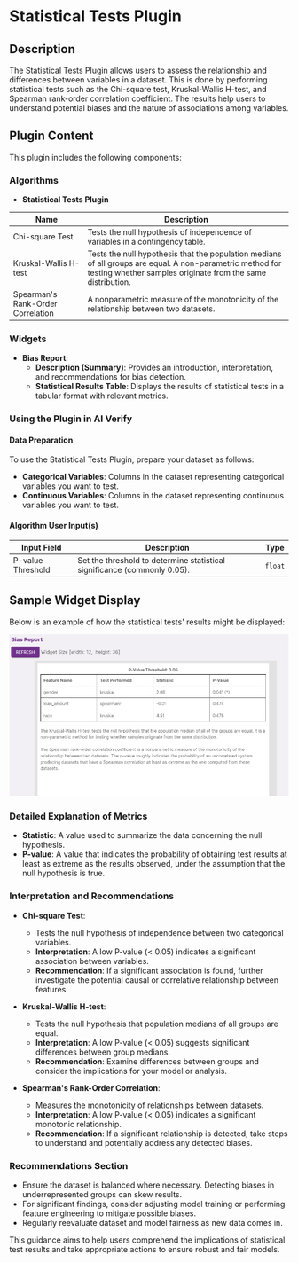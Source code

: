 # Statistical Tests Plugin

## Description
The Statistical Tests Plugin allows users to assess the relationship and differences between variables in a dataset. This is done by performing statistical tests such as the Chi-square test, Kruskal-Wallis H-test, and Spearman rank-order correlation coefficient. The results help users to understand potential biases and the nature of associations among variables.

## Plugin Content
This plugin includes the following components:

### Algorithms
- **Statistical Tests Plugin**

| Name                | Description                                                                                                     |
| ------------------- | --------------------------------------------------------------------------------------------------------------- |
| Chi-square Test     | Tests the null hypothesis of independence of variables in a contingency table.                                  |
| Kruskal-Wallis H-test | Tests the null hypothesis that the population medians of all groups are equal. A non-parametric method for testing whether samples originate from the same distribution. |
| Spearman's Rank-Order Correlation | A nonparametric measure of the monotonicity of the relationship between two datasets. |

### Widgets
- **Bias Report**:
    - **Description (Summary)**: Provides an introduction, interpretation, and recommendations for bias detection.
    - **Statistical Results Table**: Displays the results of statistical tests in a tabular format with relevant metrics.

### Using the Plugin in AI Verify
#### Data Preparation
To use the Statistical Tests Plugin, prepare your dataset as follows:
- **Categorical Variables**: Columns in the dataset representing categorical variables you want to test.
- **Continuous Variables**: Columns in the dataset representing continuous variables you want to test.

#### Algorithm User Input(s)
| Input Field      | Description                                                 |   Type   |
| ---------------- | ----------------------------------------------------------- | :------: |
| P-value Threshold | Set the threshold to determine statistical significance (commonly 0.05). | `float` |

## Sample Widget Display
Below is an example of how the statistical tests' results might be displayed:

![Bias Report Sample](330267335-aa0add1b-e47c-45dd-98e5-c05ebe154910.png)

### Detailed Explanation of Metrics
- **Statistic**: A value used to summarize the data concerning the null hypothesis.
- **P-value**: A value that indicates the probability of obtaining test results at least as extreme as the results observed, under the assumption that the null hypothesis is true.

### Interpretation and Recommendations
- **Chi-square Test**:
    - Tests the null hypothesis of independence between two categorical variables.
    - **Interpretation**: A low P-value (< 0.05) indicates a significant association between variables.
    - **Recommendation**: If a significant association is found, further investigate the potential causal or correlative relationship between features.

- **Kruskal-Wallis H-test**:
    - Tests the null hypothesis that population medians of all groups are equal.
    - **Interpretation**: A low P-value (< 0.05) suggests significant differences between group medians.
    - **Recommendation**: Examine differences between groups and consider the implications for your model or analysis.

- **Spearman's Rank-Order Correlation**:
    - Measures the monotonicity of relationships between datasets.
    - **Interpretation**: A low P-value (< 0.05) indicates a significant monotonic relationship.
    - **Recommendation**: If a significant relationship is detected, take steps to understand and potentially address any detected biases.

### Recommendations Section
- Ensure the dataset is balanced where necessary. Detecting biases in underrepresented groups can skew results.
- For significant findings, consider adjusting model training or performing feature engineering to mitigate possible biases.
- Regularly reevaluate dataset and model fairness as new data comes in.

This guidance aims to help users comprehend the implications of statistical test results and take appropriate actions to ensure robust and fair models.
